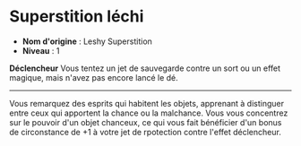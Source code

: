 # Superstition léchi

 * **Nom d'origine** : Leshy Superstition
 * **Niveau** : 1


<p><span id="ctl00_MainContent_DetailedOutput"><strong>Déclencheur</strong> Vous tentez un jet de sauvegarde contre un sort ou un effet magique, mais n'avez pas encore lancé le dé.<br></span></p>
<hr>
<p>Vous remarquez des esprits qui habitent les objets, apprenant à distinguer entre ceux qui apportent la chance ou la malchance. Vous vous concentrez sur le pouvoir d'un objet chanceux, ce qui vous fait bénéficier d'un bonus de circonstance de +1 à votre jet de rpotection contre l'effet déclencheur.&nbsp;</p>